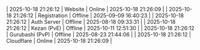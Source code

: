 | 2025-10-18 21:26:12 | Website | Online | 2025-10-18 21:26:09 |
| 2025-10-18 21:26:12 | Registration | Offline | 2025-09-09 16:40:23 |
| 2025-10-18 21:26:12 | Auth Server | Offline | 2025-08-18 09:33:31 |
| 2025-10-18 21:26:12 | Kezan (PvE) | Offline | 2025-10-11 12:51:30 |
| 2025-10-18 21:26:12 | Gurubashi (PvP) | Offline | 2025-08-23 21:44:06 |
| 2025-10-18 21:26:12 | Cloudflare | Online | 2025-10-18 21:26:09 |
